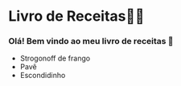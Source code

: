 # Livro de Receitas:man_cook:



### Olá! Bem vindo ao meu livro de receitas :wave:

- Strogonoff de frango
- Pavê
- Escondidinho

